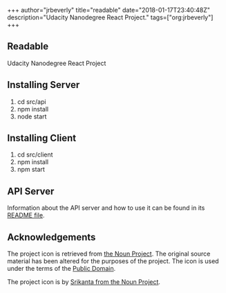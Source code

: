 +++
author="jrbeverly"
title="readable"
date="2018-01-17T23:40:48Z"
description="Udacity Nanodegree React Project."
tags=["org:jrbeverly"]
+++

## Readable

Udacity Nanodegree React Project

## Installing Server

1. cd src/api
2. npm install
3. node start

## Installing Client

1. cd src/client
2. npm install
3. npm start

## API Server

Information about the API server and how to use it can be found in its [README file](src/api-server/README.md).

## Acknowledgements

The project icon is retrieved from [the Noun Project](docs/icon/icon.json). The original source material has been altered for the purposes of the project. The icon is used under the terms of the [Public Domain](https://creativecommons.org/publicdomain/zero/1.0/).

The project icon is by [Srikanta from the Noun Project](https://thenounproject.com/term/comment/5480/).